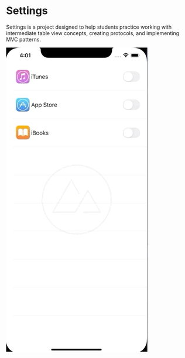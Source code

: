 # Settings

Settings is a project designed to help students practice working with intermediate table view concepts, creating protocols, and implementing MVC patterns.

![](SettingsAppDemo.gif)